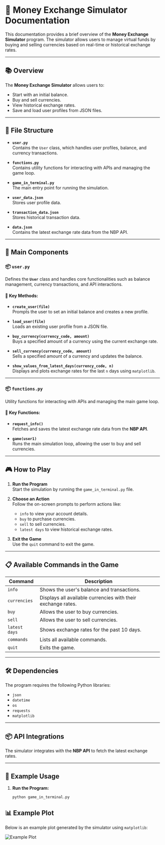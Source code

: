 # 📄 Money Exchange Simulator Documentation

This documentation provides a brief overview of the **Money Exchange Simulator** program. The simulator allows users to manage virtual funds by buying and selling currencies based on real-time or historical exchange rates.

---

## 📚 Overview

The **Money Exchange Simulator** allows users to:
- Start with an initial balance.
- Buy and sell currencies.
- View historical exchange rates.
- Save and load user profiles from JSON files.

---

## 📂 File Structure

- **`user.py`**  
  Contains the `User` class, which handles user profiles, balance, and currency transactions.

- **`functions.py`**  
  Contains utility functions for interacting with APIs and managing the game loop.

- **`game_in_terminal.py`**  
  The main entry point for running the simulation.

- **`user_data.json`**  
  Stores user profile data.

- **`transaction_data.json`**  
  Stores historical transaction data.

- **`data.json`**  
  Contains the latest exchange rate data from the NBP API.

---

## 🧩 Main Components

### 📦 `user.py`
Defines the **`User`** class and handles core functionalities such as balance management, currency transactions, and API interactions.

#### 📜 Key Methods:
- **`create_user(file)`**  
  Prompts the user to set an initial balance and creates a new profile.

- **`load_user(file)`**  
  Loads an existing user profile from a JSON file.

- **`buy_currency(currency_code, amount)`**  
  Buys a specified amount of a currency using the current exchange rate.

- **`sell_currency(currency_code, amount)`**  
  Sells a specified amount of a currency and updates the balance.

- **`show_values_from_latest_days(currency_code, n)`**  
  Displays and plots exchange rates for the last `n` days using `matplotlib`.

---

### 📦 `functions.py`
Utility functions for interacting with APIs and managing the main game loop.

#### 📜 Key Functions:
- **`request_info()`**  
  Fetches and saves the latest exchange rate data from the **NBP API**.

- **`game(user1)`**  
  Runs the main simulation loop, allowing the user to buy and sell currencies.

---

## 🎮 How to Play

1. **Run the Program**  
   Start the simulation by running the `game_in_terminal.py` file.

2. **Choose an Action**  
   Follow the on-screen prompts to perform actions like:
   - `info` to view your account details.
   - `buy` to purchase currencies.
   - `sell` to sell currencies.
   - `latest days` to view historical exchange rates.

3. **Exit the Game**  
   Use the `quit` command to exit the game.

---

## 📋 Available Commands in the Game

| Command         | Description                     |
|-----------------|---------------------------------|
| `info`          | Shows the user's balance and transactions. |
| `currencies`    | Displays all available currencies with their exchange rates. |
| `buy`           | Allows the user to buy currencies. |
| `sell`          | Allows the user to sell currencies. |
| `latest days`   | Shows exchange rates for the past 10 days. |
| `commands`      | Lists all available commands. |
| `quit`          | Exits the game. |

---

## 🛠️ Dependencies

The program requires the following Python libraries:
- `json`
- `datetime`
- `os`
- `requests`
- `matplotlib`

---

## 📦 API Integrations

The simulator integrates with the **NBP API** to fetch the latest exchange rates.

---

## 🧪 Example Usage

1. **Run the Program:**
   ```bash
   python game_in_terminal.py

## 📊 Example Plot

Below is an example plot generated by the simulator using `matplotlib`:

![Example Plot](./fig1.png)
